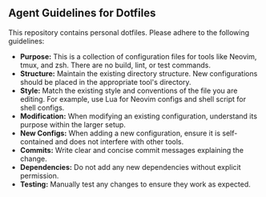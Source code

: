 ## Agent Guidelines for Dotfiles

This repository contains personal dotfiles. Please adhere to the following guidelines:

- **Purpose:** This is a collection of configuration files for tools like Neovim, tmux, and zsh. There are no build, lint, or test commands.
- **Structure:** Maintain the existing directory structure. New configurations should be placed in the appropriate tool's directory.
- **Style:** Match the existing style and conventions of the file you are editing. For example, use Lua for Neovim configs and shell script for shell configs.
- **Modification:** When modifying an existing configuration, understand its purpose within the larger setup.
- **New Configs:** When adding a new configuration, ensure it is self-contained and does not interfere with other tools.
- **Commits:** Write clear and concise commit messages explaining the change.
- **Dependencies:** Do not add any new dependencies without explicit permission.
- **Testing:** Manually test any changes to ensure they work as expected.
